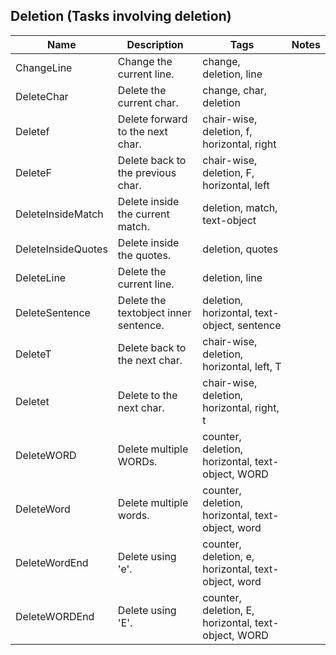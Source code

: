 ## Deletion (Tasks involving deletion)
| Name | Description | Tags | Notes
| --- | -------- | -------- | -------- |
|ChangeLine | Change the current line. | change, deletion, line |
|DeleteChar | Delete the current char. | change, char, deletion |
|Deletef | Delete forward to the next char. | chair-wise, deletion, f, horizontal, right |
|DeleteF | Delete back to the previous char. | chair-wise, deletion, F, horizontal, left |
|DeleteInsideMatch | Delete inside the current match. | deletion, match, text-object |
|DeleteInsideQuotes | Delete inside the quotes. | deletion, quotes |
|DeleteLine | Delete the current line. | deletion, line |
|DeleteSentence | Delete the textobject inner sentence. | deletion, horizontal, text-object, sentence |
|DeleteT | Delete back to the next char. | chair-wise, deletion, horizontal, left, T |
|Deletet | Delete to the next char. | chair-wise, deletion, horizontal, right, t |
|DeleteWORD | Delete multiple WORDs. | counter, deletion, horizontal, text-object, WORD |
|DeleteWord | Delete multiple words. | counter, deletion, horizontal, text-object, word |
|DeleteWordEnd | Delete using 'e'. | counter, deletion, e, horizontal, text-object, word |
|DeleteWORDEnd | Delete using 'E'. | counter, deletion, E, horizontal, text-object, WORD |